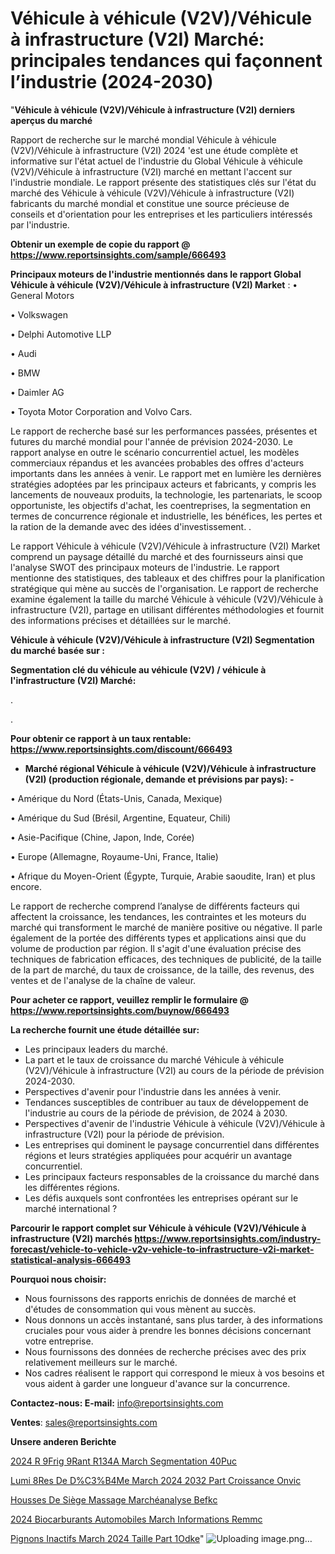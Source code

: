 # Véhicule à véhicule (V2V)/Véhicule à infrastructure (V2I) Marché: principales tendances qui façonnent l’industrie (2024-2030)

"<strong>Véhicule à véhicule (V2V)/Véhicule à infrastructure (V2I) derniers aperçus du marché</strong>

Rapport de recherche sur le marché mondial Véhicule à véhicule (V2V)/Véhicule à infrastructure (V2I) 2024 'est une étude complète et informative sur l'état actuel de l'industrie du Global Véhicule à véhicule (V2V)/Véhicule à infrastructure (V2I) marché en mettant l'accent sur l'industrie mondiale. Le rapport présente des statistiques clés sur l'état du marché des Véhicule à véhicule (V2V)/Véhicule à infrastructure (V2I) fabricants du marché mondial et constitue une source précieuse de conseils et d'orientation pour les entreprises et les particuliers intéressés par l'industrie.

<strong>Obtenir un exemple de copie du rapport @ <a href=https://www.reportsinsights.com/sample/666493>https://www.reportsinsights.com/sample/666493</a></strong>

<strong>Principaux moteurs de l'industrie mentionnés dans le rapport Global Véhicule à véhicule (V2V)/Véhicule à infrastructure (V2I) Market</strong> :
• General Motors

• Volkswagen

• Delphi Automotive LLP

• Audi

• BMW

• Daimler AG

• Toyota Motor Corporation and Volvo Cars.

Le rapport de recherche basé sur les performances passées, présentes et futures du marché mondial pour l'année de prévision 2024-2030. Le rapport analyse en outre le scénario concurrentiel actuel, les modèles commerciaux répandus et les avancées probables des offres d'acteurs importants dans les années à venir. Le rapport met en lumière les dernières stratégies adoptées par les principaux acteurs et fabricants, y compris les lancements de nouveaux produits, la technologie, les partenariats, le scoop opportuniste, les objectifs d'achat, les coentreprises, la segmentation en termes de concurrence régionale et industrielle, les bénéfices, les pertes et la ration de la demande avec des idées d'investissement. .

Le rapport Véhicule à véhicule (V2V)/Véhicule à infrastructure (V2I) Market comprend un paysage détaillé du marché et des fournisseurs ainsi que l'analyse SWOT des principaux moteurs de l'industrie. Le rapport mentionne des statistiques, des tableaux et des chiffres pour la planification stratégique qui mène au succès de l'organisation. Le rapport de recherche examine également la taille du marché Véhicule à véhicule (V2V)/Véhicule à infrastructure (V2I), partage en utilisant différentes méthodologies et fournit des informations précises et détaillées sur le marché.

<strong>Véhicule à véhicule (V2V)/Véhicule à infrastructure (V2I) Segmentation du marché basée sur :</strong>

<strong> Segmentation clé du véhicule au véhicule (V2V) / véhicule à l'infrastructure (V2I) Marché: </strong>

.

.

<strong>Pour obtenir ce rapport à un taux rentable: <a href=https://www.reportsinsights.com/discount/666493>https://www.reportsinsights.com/discount/666493</a></strong>
<ul>
  <li><strong>Marché régional Véhicule à véhicule (V2V)/Véhicule à infrastructure (V2I) (production régionale, demande et prévisions par pays): -</strong></li>
</ul>
• Amérique du Nord (États-Unis, Canada, Mexique)

• Amérique du Sud (Brésil, Argentine, Equateur, Chili)

• Asie-Pacifique (Chine, Japon, Inde, Corée)

• Europe (Allemagne, Royaume-Uni, France, Italie)

• Afrique du Moyen-Orient (Égypte, Turquie, Arabie saoudite, Iran) et plus encore.

Le rapport de recherche comprend l’analyse de différents facteurs qui affectent la croissance, les tendances, les contraintes et les moteurs du marché qui transforment le marché de manière positive ou négative. Il parle également de la portée des différents types et applications ainsi que du volume de production par région. Il s'agit d'une évaluation précise des techniques de fabrication efficaces, des techniques de publicité, de la taille de la part de marché, du taux de croissance, de la taille, des revenus, des ventes et de l'analyse de la chaîne de valeur.

<strong>Pour acheter ce rapport, veuillez remplir le formulaire @   <a href=https://www.reportsinsights.com/buynow/666493>https://www.reportsinsights.com/buynow/666493</a></strong>

<strong>La recherche fournit une étude détaillée sur:</strong>
<ul>
  <li>Les principaux leaders du marché.</li>
  <li>La part et le taux de croissance du marché Véhicule à véhicule (V2V)/Véhicule à infrastructure (V2I) au cours de la période de prévision 2024-2030.</li>
  <li>Perspectives d'avenir pour l'industrie dans les années à venir.</li>
  <li>Tendances susceptibles de contribuer au taux de développement de l'industrie au cours de la période de prévision, de 2024 à 2030.</li>
  <li>Perspectives d'avenir de l'industrie Véhicule à véhicule (V2V)/Véhicule à infrastructure (V2I) pour la période de prévision.</li>
  <li>Les entreprises qui dominent le paysage concurrentiel dans différentes régions et leurs stratégies appliquées pour acquérir un avantage concurrentiel.</li>
  <li>Les principaux facteurs responsables de la croissance du marché dans les différentes régions.</li>
  <li>Les défis auxquels sont confrontées les entreprises opérant sur le marché international ?</li>
</ul>

<strong>Parcourir le rapport complet sur Véhicule à véhicule (V2V)/Véhicule à infrastructure (V2I) marchés <a href=https://www.reportsinsights.com/industry-forecast/vehicle-to-vehicle-v2v-vehicle-to-infrastructure-v2i-market-statistical-analysis-666493>https://www.reportsinsights.com/industry-forecast/vehicle-to-vehicle-v2v-vehicle-to-infrastructure-v2i-market-statistical-analysis-666493</a></strong>

<strong>Pourquoi nous choisir:</strong>
<ul>
  <li>Nous fournissons des rapports enrichis de données de marché et d'études de consommation qui vous mènent au succès.</li>
  <li>Nous donnons un accès instantané, sans plus tarder, à des informations cruciales pour vous aider à prendre les bonnes décisions concernant votre entreprise.</li>
  <li>Nous fournissons des données de recherche précises avec des prix relativement meilleurs sur le marché.</li>
  <li>Nos cadres réalisent le rapport qui correspond le mieux à vos besoins et vous aident à garder une longueur d'avance sur la concurrence.</li>
</ul>
<strong>Contactez-nous:
</strong><strong>E-mail:</strong> <a href=mailto:info@reportsinsights.com>info@reportsinsights.com</a>

<strong>Ventes</strong>: <a href=mailto:sales@reportsinsights.com>sales@reportsinsights.com</a>

<strong>Unsere anderen Berichte</strong>

<a href=https://www.linkedin.com/pulse/2024-r%C3%A9frig%C3%A9rant-r134a-march%C3%A9-segmentation-40puc/>2024 R 9Frig 9Rant R134A March Segmentation 40Puc</a>

<a href=https://www.linkedin.com/pulse/lumi%C3%A8res-de-d%C3%B4me-march%C3%A9-2024-2032-part-croissance-onvic/>Lumi 8Res De D%C3%B4Me March 2024 2032 Part Croissance Onvic</a>

<a href=https://www.linkedin.com/pulse/housses-de-siège-massage-marchéanalyse-befkc/>Housses De Siège Massage Marchéanalyse Befkc</a>

<a href=https://www.linkedin.com/pulse/2024-biocarburants-automobiles-march%C3%A9-informations-remmc/>2024 Biocarburants Automobiles March Informations Remmc</a>

<a href=https://www.linkedin.com/pulse/pignons-inactifs-march%C3%A9-2024-taille-part-1odke/>Pignons Inactifs March 2024 Taille Part 1Odke</a>"
![Uploading image.png…]()
